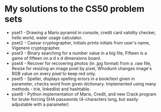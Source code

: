 # My solutions to the CS50 problem sets

- pset1 - Drawing a Mario pyramid in console, credit card validity checker, hello world, water usage calculator. 
- pset2 - Caesar cryptographer, Initials prints initials from user's name, Vigenere cryptographer.
- pset3 - Binary searching for a number value in a big file, Fifteen is a game of fifteen on a d x d dimensions board.
- pset4 - Recover for recovering photos (in .jpg format) from a .raw file, Resize for resizing an image pixel by pixel, Whodunit changes image's RGB value on every pixel to keep red only.
- pset5 - Speller, displays spelling errors in a book/text given in parameter, checks word from given dictionary. Implemented using many methods - trie, linkedlist and hashtable.
- pset6 - Python implementation of Mario, Credit, and new Crack program for brute-forcing SHA passwords (4-characters long, but easily adjustable with a parameter)
